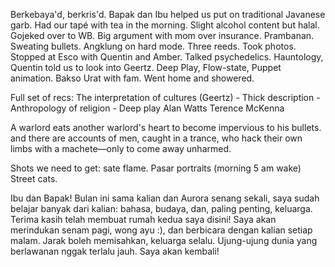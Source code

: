 Berkebaya'd, berkris'd. Bapak dan Ibu helped us put on traditional Javanese garb. Had our tapé with tea in the morning. Slight alcohol content but halal. Gojeked over to WB. Big argument with mom over insurance. Prambanan. Sweating bullets. Angklung on hard mode. Three reeds. Took photos. Stopped at Esco with Quentin and Amber. Talked psychedelics. Hauntology, Quentin told us to look into Geertz. Deep Play, Flow-state, Puppet animation. Bakso Urat with fam. Went home and showered.

Full set of recs:
The interpretation of cultures (Geertz)
	- Thick description
	- Anthropology of religion
	- Deep play
Alan Watts
Terence McKenna

A warlord eats another warlord's heart to become impervious to his bullets. and there are accounts of men, caught in a trance, who hack their own limbs with a machete—only to come away unharmed. 

Shots we need to get: sate flame. 
Pasar portraits (morning 5 am wake)
Street cats.

Ibu dan Bapak! Bulan ini sama kalian dan Aurora senang sekali, saya sudah belajar banyak dari kalian: bahasa, budaya, dan, paling penting, keluarga. Terima kasih telah membuat rumah kedua saya disini! Saya akan merindukan senam pagi, wong ayu :), dan berbicara dengan kalian setiap malam. Jarak boleh memisahkan, keluarga selalu. Ujung-ujung dunia yang berlawanan nggak terlalu jauh. Saya akan kembali!
